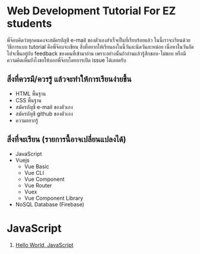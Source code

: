 # Web Development Tutorial For EZ students

พี่จ๊อบคิดว่าทุกคนคงจะสมัครบัญชี e-mail ของตัวเองสำเร็จเป็นที่เรียบร้อยแล้ว ในนี้เราจะเรียนด้วยวิธีการแบบ tutorial คือพี่จ๊อบจะเขียน
สิ่งที่อยากให้เรียนลงในนี้วันละนิดวันละหน่อย เนื่อหาในวันถัดไปจะขึ้นอยู่กับ feedback ของคนที่เข้ามาอ่าน เพราะอย่างนั้นถ้าอ่านแล้วรู้สึกชอบ-ไม่ชอบ
หรือมีความคิดเห็นยังไงขอให้บอกพี่จ๊อบโดยการเปิด issue ได้เลยครับ

## สิ่งที่ควรมี/ควรรู้ แล้วจะทำให้การเรียนง่ายขึ้น

- HTML พื้นฐาน
- CSS พื้นฐาน
- สมัครบัญชี e-mail ของตัวเอง
- สมัครบัญชี github ของตัวเอง
- ความอยากรู้

## สิ่งที่จะเรียน (รายการนี้อาจเปลี่ยนแปลงได้)

- JavaScript
- Vuejs
	- Vue Basic
	- Vue CLI
	- Vue Component
	- Vue Router	
	- Vuex
	- Vue Component Library
- NoSQL Database (Firebase)

# JavaScript

1. [Hello World, JavaScript](./01-javascript-hello-world.md)